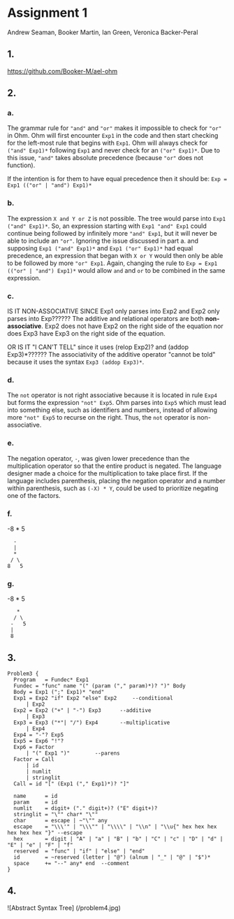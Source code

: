 # Assignment 1
Andrew Seaman, Booker Martin, Ian Green, Veronica Backer-Peral

## 1.
https://github.com/Booker-M/ael-ohm

## 2.
### a.
The grammar rule for `"and"` and `"or"` makes it impossible to check for `"or"` in Ohm. Ohm will first encounter `Exp1` in the code and then start checking for the left-most rule that begins with `Exp1`. Ohm will always check for `("and" Exp1)*` following `Exp1` and never check for an `("or" Exp1)*`. Due to this issue, `"and"` takes absolute precedence (because `"or"` does not function).

If the intention is for them to have equal precedence then it should be:
```Exp = Exp1 (("or" | "and") Exp1)*```

### b.
The expression `X and Y or Z` is not possible. The tree would parse into `Exp1 ("and" Exp1)*`. So, an expression starting with `Exp1 "and" Exp1` could continue being followed by infinitely more `"and" Exp1`, but it will never be able to include an `"or"`. Ignoring the issue discussed in part a. and supposing `Exp1 ("and" Exp1)*` and `Exp1 ("or" Exp1)*` had equal precedence, an expression that began with `X or Y` would then only be able to be followed by more `"or" Exp1`. Again, changing the rule to `Exp = Exp1 (("or" | "and") Exp1)*` would allow `and` and `or` to be combined in the same expression.

### c.
IS IT NON-ASSOCIATIVE SINCE Exp1 only parses into Exp2 and Exp2 only parses into Exp??????
The additive and relational operators are both **non-associative**. Exp2 does not have Exp2 on the right side of the equation nor does Exp3 have Exp3 on the right side of the equation.

OR IS IT "I CAN'T TELL" since it uses (relop Exp2)? and (addop Exp3)*??????
The associativity of the additive operator "cannot be told" because it uses the syntax `Exp3 (addop Exp3)*`.

### d.
The `not` operator is not right associative because it is located in rule `Exp4` but forms the expression `"not" Exp5`. Ohm parses into `Exp5` which must lead into something else, such as identifiers and numbers, instead of allowing more `"not" Exp5` to recurse on the right. Thus, the `not` operator is non-associative.

### e.
The negation operator, `-`, was given lower precedence than the multiplication operator so that the entire product is negated. The language designer made a choice for the multiplication to take place first. If the language includes parenthesis, placing the negation operator and a number within parenthesis, such as `(-X) * Y`, could be used to prioritize negating one of the factors. 

### f.
-8 * 5
```
  -
  |
  *
 / \
8   5
```

### g.
-8 * 5

```
   *
  / \
 -   5
 |
 8
```

## 3.
```
Problem3 {
  Program   = Fundec* Exp1
  Fundec = "func" name "(" (param ("," param)*)? ")" Body
  Body = Exp1 (";" Exp1)* "end"
  Exp1 = Exp2 "if" Exp2 "else" Exp2		--conditional
      | Exp2
  Exp2 = Exp2 ("+" | "-") Exp3		--additive
      | Exp3
  Exp3 = Exp3 ("*"| "/") Exp4		--multiplicative
      | Exp4
  Exp4 = "-"? Exp5
  Exp5 = Exp6 "!"?
  Exp6 = Factor
      | "(" Exp1 ")"		--parens
  Factor = Call
      | id
      | numlit
      | stringlit
  Call = id "[" (Exp1 ("," Exp1)*)? "]"

  name		= id
  param		= id
  numlit	= digit+ ("." digit+)? ("E" digit+)?
  stringlit	= "\"" char* "\""
  char		= escape | ~"\"" any
  escape	= "\\\'" | "\\\"" | "\\\\" | "\\n" | "\\u{" hex hex hex hex hex hex "}" --escape
  hex		= digit | "A" | "a" | "B" | "b" | "C" | "c" | "D" | "d" | "E" | "e" | "F" | "f"
  reserved	= "func" | "if" | "else" | "end"
  id		= ~reserved (letter | "@") (alnum | "_" | "@" | "$")*
  space		+= "--" any* end  --comment
}
```

## 4.
![Abstract Syntax Tree] (/problem4.jpg)
